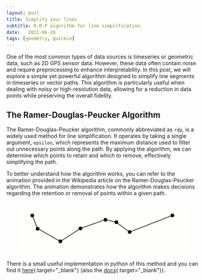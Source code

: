 ```yaml
---
layout: post
title: Simplify your lines
subtitle: R-D-P algorithm for line simplification.
date:   2022-06-20
tags: [geometry, quickie]
---
```


One of the most common types of data sources is timeseries or geometric data, such as 2D GPS sensor data. However, these data often contain noise and require preprocessing to enhance interpretability. In this post, we will explore a simple yet powerful algorithm designed to simplify line segments in timeseries or vector paths. This algorithm is particularly useful when dealing with noisy or high-resolution data, allowing for a reduction in data points while preserving the overall fidelity.

## The Ramer-Douglas-Peucker Algorithm

The Ramer-Douglas-Peucker algorithm, commonly abbreviated as `rdp`, is a widely used method for line simplification. It operates by taking a single argument, `epsilon`, which represents the maximum distance used to filter out unnecessary points along the path. By applying the algorithm, we can determine which points to retain and which to remove, effectively simplifying the path.

To better understand how the algorithm works, you can refer to the animation provided in the Wikipedia article on the Ramer-Douglas-Peucker algorithm. The animation demonstrates how the algorithm makes decisions regarding the retention or removal of points within a given path.


<img src="/assets/posts/rdp/rdp.gif" style="display: block; margin: auto"/>

There is a small useful implementation in python of this method and you can find it 
[here](https://pypi.org/project/rdp/){:target="_blank"} (also the [docs](https://rdp.readthedocs.io/en/latest/){:target="_blank"}).